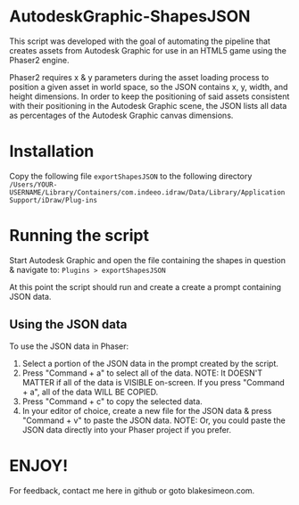# AutodeskGraphic-ShapesJSON
This script was developed with the goal of automating the pipeline that creates assets from Autodesk Graphic for use in an HTML5 game using the Phaser2 engine.

Phaser2 requires x & y parameters during the asset loading process to position a given asset in world space, so the JSON contains x, y, width, and height dimensions.  In order to keep the positioning of said assets consistent with their positioning in the Autodesk Graphic scene, the JSON lists all data as percentages of the Autodesk Graphic canvas dimensions.

# Installation

Copy the following file ```exportShapesJSON``` to the following directory ```/Users/YOUR-USERNAME/Library/Containers/com.indeeo.idraw/Data/Library/Application Support/iDraw/Plug-ins```

# Running the script

Start Autodesk Graphic and open the file containing the shapes in question & navigate to: ```Plugins > exportShapesJSON ```

At this point the script should run and create a create a prompt containing JSON data.

## Using the JSON data

To use the JSON data in Phaser:

1.  Select a portion of the JSON data in the prompt created by the script.
2.  Press "Command + a" to select all of the data.
NOTE:  It DOESN'T MATTER if all of the data is VISIBLE on-screen.  If you press "Command + a", all of the data WILL BE COPIED.
3.  Press "Command + c" to copy the selected data.
4.  In your editor of choice, create a new file for the JSON data & press "Command + v" to paste the JSON data.
NOTE:  Or, you could paste the JSON data directly into your Phaser project if you prefer.

# ENJOY!

For feedback, contact me here in github or goto blakesimeon.com.
